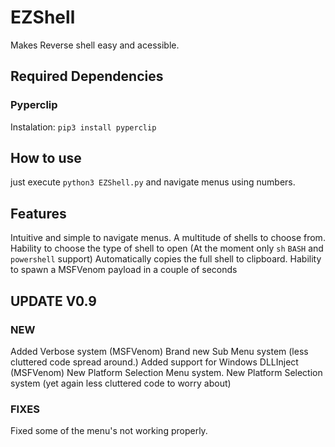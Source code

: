 # EZShell
Makes Reverse shell easy and acessible.

## Required Dependencies
### Pyperclip
Instalation: `pip3 install pyperclip`
## How to use
just execute `python3 EZShell.py` and navigate menus using numbers.

## Features
Intuitive and simple to navigate menus.
A multitude of shells to choose from.
Hability to choose the type of shell to open (At the moment only `sh` `BASH` and `powershell` support)
Automatically copies the full shell to clipboard.
Hability to spawn a MSFVenom payload in a  couple of seconds

## UPDATE V0.9
### **NEW**
Added Verbose system (MSFVenom)
Brand new Sub Menu system (less cluttered code spread around.)
Added support for Windows DLLInject (MSFVenom)
New Platform Selection Menu system.
New Platform Selection system (yet again less cluttered code to worry about)
### **FIXES**
Fixed some of the menu's not working properly.
